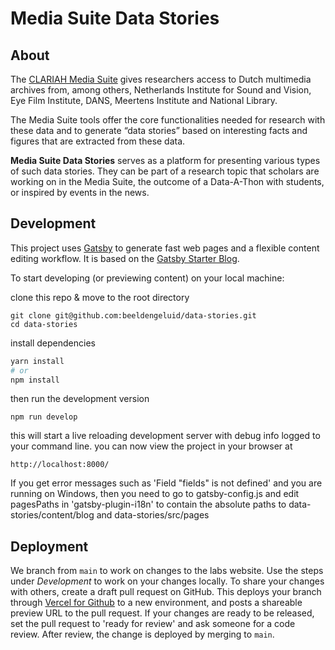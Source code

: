 # Media Suite Data Stories

## About

The [CLARIAH Media Suite](https://mediasuite.clariah.nl/) gives researchers access to Dutch multimedia archives from, among others, Netherlands Institute for Sound and Vision, Eye Film Institute, DANS, Meertens Institute and National Library.

The Media Suite tools offer the core functionalities needed for research with these data and to generate “data stories” based on interesting facts and figures that are extracted from these data.

**Media Suite Data Stories** serves as a platform for presenting various types of such data stories. They can be part of a research topic that scholars are working on in the Media Suite, the outcome of a Data-A-Thon with students, or inspired by events in the news.

## Development

This project uses [Gatsby](https://www.gatsbyjs.org/) to generate fast web pages and a flexible content editing workflow. It is based on the [Gatsby Starter Blog](https://github.com/gatsbyjs/gatsby-starter-blog).

To start developing (or previewing content) on your local machine:

clone this repo & move to the root directory

    git clone git@github.com:beeldengeluid/data-stories.git
    cd data-stories

install dependencies

```bash
yarn install
# or
npm install
```

then run the development version

    npm run develop

this will start a live reloading development server with debug info logged to your command line. you can now view the project in your browser at

    http://localhost:8000/
	
If you get error messages such as 'Field "fields" is not defined' and you are running on Windows, then you need to go to gatsby-config.js and edit pagesPaths in 'gatsby-plugin-i18n' to contain the absolute paths to data-stories/content/blog and data-stories/src/pages

## Deployment

We branch from `main` to work on changes to the labs website. Use the steps under _Development_ to work on your changes locally. To share your changes with others, create a draft pull request on GitHub. This deploys your branch through [Vercel for Github](https://vercel.com/docs/concepts/git/vercel-for-github) to a new environment, and posts a shareable preview URL to the pull request. If your changes are ready to be released, set the pull request to 'ready for review' and ask someone for a code review. After review, the change is deployed by merging to `main`. 
